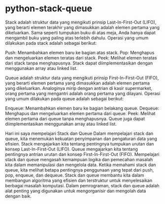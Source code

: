# python-stack-queue
Stack adalah struktur data yang mengikuti prinsip Last-In-First-Out (LIFO), yang berarti elemen terakhir yang dimasukkan adalah elemen pertama yang dikeluarkan. Sama seperti tumpukan buku di atas meja, Anda hanya dapat mengambil buku yang paling atas terlebih dahulu. Operasi yang umum dilakukan pada stack adalah sebagai berikut:

Push: Menambahkan elemen baru ke bagian atas stack.
Pop: Menghapus dan mengeluarkan elemen teratas dari stack.
Peek: Melihat elemen teratas dari stack tanpa menghapusnya.
Stack dapat diimplementasikan dengan menggunakan array atau linked list.

Queue adalah struktur data yang mengikuti prinsip First-In-First-Out (FIFO), yang berarti elemen pertama yang dimasukkan adalah elemen pertama yang dikeluarkan. Analoginya mirip dengan antrian di kasir supermarket, orang pertama yang mengantri adalah orang pertama yang dilayani. Operasi yang umum dilakukan pada queue adalah sebagai berikut:

Enqueue: Menambahkan elemen baru ke bagian belakang queue.
Dequeue: Menghapus dan mengeluarkan elemen pertama dari queue.
Peek: Melihat elemen pertama dari queue tanpa menghapusnya.
Queue juga dapat diimplementasikan menggunakan array atau linked list.

Hari ini saya mempelajari Stack dan Queue Dalam mempelajari stack dan queue, kita menemukan kekuatan penyimpanan dan pengaturan data yang efisien. Stack mengajarkan kita tentang pentingnya tumpukan urutan dan konsep Last-In-First-Out (LIFO). Queue mengajarkan kita tentang pentingnya antrian urutan dan konsep First-In-First-Out (FIFO). Mempelajari stack dan queue mengasah kemampuan logika dan pemecahan masalah kita dalam memanipulasi dan mengelola data. Ketika memahami stack dan queue, kita melihat betapa pentingnya penggunaan yang tepat dari push, pop, enqueue, dan dequeue. Stack dan queue membantu kita dalam membangun algoritma yang efisien dan terstruktur untuk menyelesaikan berbagai masalah komputasi. Dalam pemrograman, stack dan queue adalah alat penting yang digunakan untuk mengorganisir dan mengolah data dengan baik.
